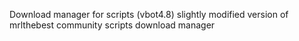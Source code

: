 Download manager for scripts (vbot4.8) slightly modified version of mrlthebest community scripts download manager
